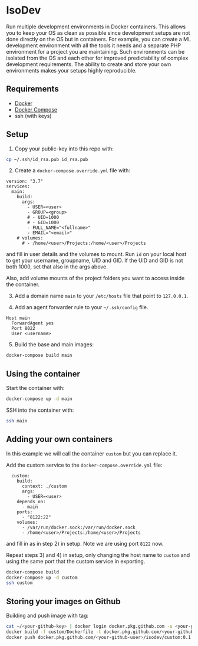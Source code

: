 # IsoDev
Run multiple development environments in Docker containers. This allows you to keep your OS as clean as possible since development setups are not done directly on the OS but in containers. For example, you can create a ML development environment with all the tools it needs and a separate PHP environment for a project you are maintaining. Such environments can be isolated from the OS and each other for improved predictability of complex development requirements. The ability to create and store your own environments makes your setups highly reproducible.

## Requirements

- [Docker](https://docs.docker.com/get-docker/)
- [Docker Compose](https://docs.docker.com/compose/install/)
- ssh (with keys)

## Setup

1) Copy your public-key into this repo with:

```bash
cp ~/.ssh/id_rsa.pub id_rsa.pub
```

2) Create a `docker-compose.override.yml` file with:

```none
version: "3.7"
services:
  main:
    build:
      args:
        - USER=<user>
        - GROUP=<group>
        # - UID=1000
        # - GID=1000
        - FULL_NAME="<fullname>"
        - EMAIL="<email>"
    # volumes:
      # - /home/<user>/Projects:/home/<user>/Projects
```

and fill in user details and the volumes to mount. Run `id` on your local host
to get your username, groupname, UID and GID. If the UID and GID is not both
1000, set that also in the args above.

Also, add volume mounts of the project folders you want to access inside the
container.

3) Add a domain name `main` to your `/etc/hosts` file that point to `127.0.0.1`.

4) Add an agent forwarder rule to your `~/.ssh/config` file.

```ssh
Host main
  ForwardAgent yes
  Port 8022
  User <username>
```

5) Build the base and main images:

```bash
docker-compose build main
```

## Using the container

Start the container with:

```bash
docker-compose up -d main
```

SSH into the container with:

```bash
ssh main
```

## Adding your own containers

In this example we will call the container `custom` but you can replace it.

Add the custom service to the `docker-compose.override.yml` file:

```none
  custom:
    build:
      context: ./custom
      args:
        - USER=<user>
    depends_on:
      - main
    ports:
      - "8122:22"
    volumes:
      - /var/run/docker.sock:/var/run/docker.sock
      - /home/<user>/Projects:/home/<user>/Projects
```

and fill in as in step 2) in setup. Note we are using port `8122` now.

Repeat steps 3) and 4) in setup, only changing the host name to `custom` and
using the same port that the custom service in exporting.

```bash
docker-compose build
docker-compose up -d custom
ssh custom
```

## Storing your images on Github

Building and push image with tag:

```bash
cat ~/<your-github-key> | docker login docker.pkg.github.com -u <your-github-user> --password-stdin
docker build -f custom/Dockerfile -t docker.pkg.github.com/<your-github-user>/isodev/custom:0.1 .
docker push docker.pkg.github.com/<your-github-user>/isodev/custom:0.1
```